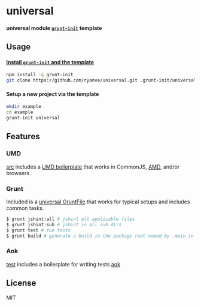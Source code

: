 # universal
#### universal module [`grunt-init`](https://github.com/gruntjs/grunt-init) template

## Usage

#### [Install `grunt-init` and the template](http://gruntjs.com/project-scaffolding)

```sh
npm install -g grunt-init
git clone https://github.com/ryanve/universal.git .grunt-init/universal
```

#### Setup a new project via the template

```sh
mkdir example
cd example
grunt-init universal
```

## Features

### UMD

[src](root/src) includes a [UMD boilerplate](root/src/index.js) that works in CommonJS, [AMD](https://github.com/amdjs/amdjs-api/wiki/AMD), and/or browsers.

### Grunt

Included is a [universal GruntFile](root/GruntFile.js) that works for typical setups and includes common tasks.

```sh
$ grunt jshint:all # jshint all applicable files
$ grunt jshint:sub # jshint in all sub dirs
$ grunt test # run tests
$ grunt build # generate a build in the package root named by .main in package.json
```

### Aok

[test](root/test) includes a boilerplate for writing tests [aok](https://github.com/ryanve/aok#readme)

## License
MIT